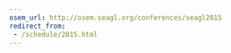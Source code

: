```yaml
---
osem_url: http://osem.seagl.org/conferences/seagl2015
redirect_from:
 - /schedule/2015.html
---
```

